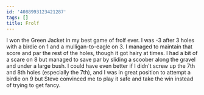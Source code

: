 ```yaml
---
id: '4088993123421287'
tags: []
title: Frolf
---
```


I won the Green Jacket in my best game of frolf ever. I was -3 after 3 holes with a birdie on 1 and a mulligan-to-eagle on 3. I managed to maintain that score and par the rest of the holes, though it got hairy at times. I had a bit of a scare on 8 but managed to save par by sliding a scoober along the gravel and under a large bush. I could have even better if I didn't screw up the 7th and 8th holes (especially the 7th), and I was in great position to attempt a birdie on 9 but Steve convinced me to play it safe and take the win instead of trying to get fancy.

